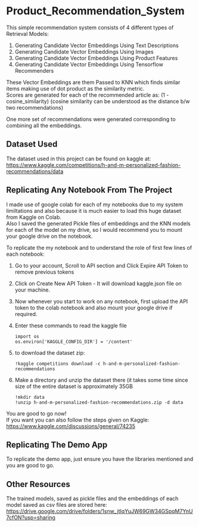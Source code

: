 # Product_Recommendation_System

This simple recommendation system consists of 4 different types of Retrieval Models:
1. Generating Candidate Vector Embeddings Using Text Descriptions
2. Generating Candidate Vector Embeddings Using Images
3. Generating Candidate Vector Embeddings Using Product Features
4. Generating Candidate Vector Embeddings Using Tensorflow Recommenders

These Vector Embeddings are them Passed to KNN which finds similar items making use of dot product as the similarity metric.<br />
Scores are generated for each of the recommended article as: (1 - cosine_similarity) {cosine similarity can be understood as the distance b/w two recommendations}

One more set of recommendations were generated corresponding to combining all the embeddings.

## Dataset Used

The dataset used in this project can be found on kaggle at: https://www.kaggle.com/competitions/h-and-m-personalized-fashion-recommendations/data

## Replicating Any Notebook From The Project

I made use of google colab for each of my notebooks due to my system limiltations and also because it is much easier to load this huge dataset from Kaggle on Colab.<br/>
Also I saved the generated Pickle files of embeddings and the KNN models for each of the model on my drive, so I would recommend you to mount your google drive on the notebook.<br />

To replicate the my notebook and to understand the role of first few lines of each notebook:<br />

1. Go to your account, Scroll to API section and Click Expire API Token to remove previous tokens

2. Click on Create New API Token - It will download kaggle.json file on your machine.

3. Now whenever you start to work on any notebook, first upload the API token to the colab notebook and also mount your google drive if required.

4. Enter these commands to read the kaggle file
   ```
   import os
   os.environ['KAGGLE_CONFIG_DIR'] = '/content'
   ```
   
5. to download the dataset zip:
   ```
   !kaggle competitions download -c h-and-m-personalized-fashion-recommendations
   ```

6. Make a directory and unzip the dataset there (it takes some time since size of the entire dataset is approximately 35GB
   ```
   !mkdir data
   !unzip h-and-m-personalized-fashion-recommendations.zip -d data
   ```
You are good to go now! <br />
If you want you can also follow the steps given on Kaggle: https://www.kaggle.com/discussions/general/74235

## Replicating The Demo App

To replicate the demo app, just ensure you have the libraries mentioned and you are good to go.

## Other Resources

The trained models, saved as pickle files and the embeddings of each model saved as csv files are stored here: https://drive.google.com/drive/folders/1snw_jtIqYuJW69GW34GSpqM7YnU7cfON?usp=sharing
